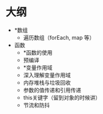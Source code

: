 # 大纲
- *数组
    - 遍历数组（forEach, map 等）
- 函数
    - *函数的使用
    - 预编译
    - *变量作用域
    - 深入理解变量作用域
    - 内存堆栈与垃圾回收
    - 参数的值传递和引用传递
    - this关键字（留到对象的时候讲）
    - 节流和防抖